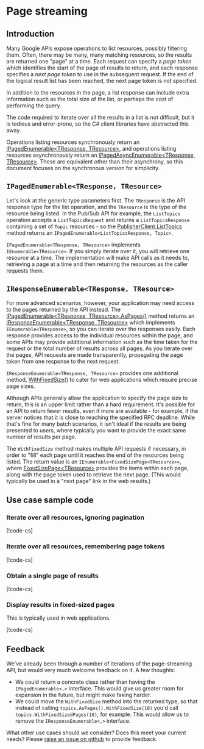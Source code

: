 
# Page streaming

## Introduction

Many Google APIs expose operations to list resources, possibly
filtering them. Often, there may be many, many matching resources,
so the results are returned one "page" at a time. Each request can
specify a *page token* which identifies the start of the page of
results to return, and each response specifies a *next page token*
to use in the subsequent request. If the end of the logical result
list has been reached, the next page token is not specified.

In addition to the resources in the page, a list response can
include extra information such as the total size of the list,
or perhaps the cost of performing the query.

The code required to iterate over all the results in a list is not
difficult, but it is tedious and error-prone, so the C# client
libraries have abstracted this away.

Operations listing resources synchronously return an
[IPagedEnumerable&lt;TResponse, TResource&gt;](obj/api/Google.Api.Gax.IPagedEnumerable-2.yml), and operations listing
resources asynchronously return an
[IPagedAsyncEnumerable&lt;TResponse, TResource&gt;](obj/api/Google.Api.Gax.IPagedAsyncEnumerable-2.yml).
These are equivalent other than their asynchrony, so
this document focuses on the synchronous version for simplicity.

## `IPagedEnumerable<TResponse, TResource>`

Let's look at the generic type parameters first. The `TResponse` is
the API response type for the list operation, and the `TResource` is
the type of the resource being listed. In the Pub/Sub API for
example, the `ListTopics` operation accepts a `ListTopicsRequest`
and returns a `ListTopicsResponse` containing a set of `Topic`
resources - so the [PublisherClient.ListTopics](Google.Pubsub.V1/api/Google.Pubsub.V1.PublisherClient.html#Google_Pubsub_V1_PublisherClient_ListTopics_System_String_System_String_System_Nullable_System_Int32__Google_Api_Gax_CallSettings_)
method returns an `IPagedEnumerable<ListTopicsResponse, Topic>`.

`IPagedEnumerable<TResponse, TResource>` implements
`IEnumerable<TResource>`.  If you simply iterate over it, you will
retrieve one resource at a time. The implementation will make API
calls as it needs to, retrieving a page at a time and then returning
the resources as the caller requests them.

## `IResponseEnumerable<TResponse, TResource>`

For more advanced scenarios, however, your application may need access
to the pages returned by the API instead. The
[IPagedEnumerable&lt;TResponse, TResource&gt;.AsPages()](obj/api/Google.Api.Gax.IPagedEnumerable-2.yml#Google_Api_Gax_IPagedEnumerable_2_AsPages)
method returns an [IResponseEnumerable&lt;TResponse, TResource&gt;](obj/api/Google.Api.Gax.IResponseEnumerable-2.yml) which
implements `IEnumerable<TResponse>`, so you can iterate over the responses easily. Each
response provides access to the individual resources within the page, and some APIs may
provide additional information such as the time taken for the request or the total number of
results across all pages. As you iterate over the pages, API requests are made
transparently, propagating the page token from one response to the next request.

`IResponseEnumerable<TResponse, TResource>` provides one additional method, 
[WithFixedSize()](obj/api/Google.Api.Gax.IResponseEnumerable-2.yml#Google_Api_Gax_IResponseEnumerable_2_WithFixedSize_System_Int32_)
to cater for web applications which require precise page sizes.

Although APIs generally allow the application to specify the page size to return, this
is an upper limit rather than a hard requirement. It's possible for an API to return fewer results,
even if more are available - for example, if the server notices that it is close to reaching the specified
RPC deadline. While that's fine for many batch scenarios, it isn't ideal if the results are being presented to users,
where typically you want to provide the exact same number of results per page.

The `WithFixedSize` method makes multiple API requests if necessary, in order to "fill" each page
until it reaches the end of the resources being listed. The return value is an `IEnumerable<FixedSizePage<TResource>>`, where
[FixedSizePage&lt;TResource&gt;](obj/api/Google.Api.Gax.FixedSizePage-1.yml#Google_Api_Gax_FixedSizePage_1) provides the items
within each page, along with the page token used to retrieve the next page. (This would typically be used in a "next page" link
in the web results.)

## Use case sample code

### Iterate over all resources, ignoring pagination

[!code-cs[](obj/snippets/Google.Cloud.Docs.PageStreaming.txt#AllResources)]

### Iterate over all resources, remembering page tokens

[!code-cs[](obj/snippets/Google.Cloud.Docs.PageStreaming.txt#Responses)]

### Obtain a single page of results

[!code-cs[](obj/snippets/Google.Cloud.Docs.PageStreaming.txt#SingleResponse)]

### Display results in fixed-sized pages

This is typically used in web applications.

[!code-cs[](obj/snippets/Google.Cloud.Docs.PageStreaming.txt#WithFixedSize)]

## Feedback

We've already been through a number of iterations of the page-streaming API,
but would very much welcome feedback on it. A few thoughts:

- We could return a concrete class rather than having the `IPagedEnumerable<,>`
  interface. This would give us greater room for expansion in the future, but
  might make faking harder.
- We could move the `WithFixedSize` method into the returned type, so that
  instead of calling `topics.AsPages().WithFixedSize(10)` you'd call
  `topics.WithFixedSizedPages(10)`, for example. This would allow us to remove
  the `IResponseEnumerable<,>` interface.

What other use cases should we consider? Does this meet your current needs?
Please [raise an issue on github](https://github.com/GoogleCloudPlatform/google-cloud-dotnet/issues/new)
to provide feedback.